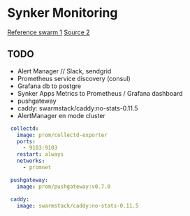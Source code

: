 # Synker Monitoring

[Reference swarm 1](https://github.com/swarmstack/swarmstack/blob/master/docker-compose.yml)
[Source 2](https://github.com/stefanprodan/swarmprom)

## TODO

- Alert Manager // Slack, sendgrid
- Prometheus service discovery (consul)
- Grafana db to postgre
- Synker Apps Metrics to Prometheus / Grafana dashboard
- pushgateway
- caddy: swarmstack/caddy:no-stats-0.11.5
- AlertManager en mode cluster

```yaml
 collectd:
   image: prom/collectd-exporter
   ports:
     - 9103:9103
   restart: always
   networks:
     - promnet

 pushgateway:
   image: prom/pushgateway:v0.7.0

 caddy:
   image: swarmstack/caddy:no-stats-0.11.5
```